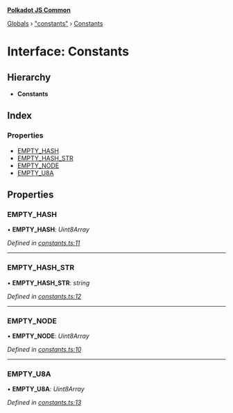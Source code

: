 **[Polkadot JS Common](../README.md)**

[Globals](../globals.md) › ["constants"](../modules/_constants_.md) › [Constants](_constants_.constants.md)

# Interface: Constants

## Hierarchy

* **Constants**

## Index

### Properties

* [EMPTY_HASH](_constants_.constants.md#empty_hash)
* [EMPTY_HASH_STR](_constants_.constants.md#empty_hash_str)
* [EMPTY_NODE](_constants_.constants.md#empty_node)
* [EMPTY_U8A](_constants_.constants.md#empty_u8a)

## Properties

###  EMPTY_HASH

• **EMPTY_HASH**: *Uint8Array*

*Defined in [constants.ts:11](https://github.com/polkadot-js/common/blob/a1c2f03/packages/trie-db/src/constants.ts#L11)*

___

###  EMPTY_HASH_STR

• **EMPTY_HASH_STR**: *string*

*Defined in [constants.ts:12](https://github.com/polkadot-js/common/blob/a1c2f03/packages/trie-db/src/constants.ts#L12)*

___

###  EMPTY_NODE

• **EMPTY_NODE**: *Uint8Array*

*Defined in [constants.ts:10](https://github.com/polkadot-js/common/blob/a1c2f03/packages/trie-db/src/constants.ts#L10)*

___

###  EMPTY_U8A

• **EMPTY_U8A**: *Uint8Array*

*Defined in [constants.ts:13](https://github.com/polkadot-js/common/blob/a1c2f03/packages/trie-db/src/constants.ts#L13)*